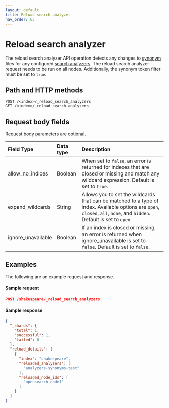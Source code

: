 ```yaml
---
layout: default
title: Reload search analyzer
nav_order: 65
---
```


# Reload search analyzer

The reload search analyzer API operation detects any changes to [synonym]({{site.url}}{{site.baseurl}}/opensearch/ux/) files for any configured [search analyzers]({{site.url}}{{site.baseurl}}/im-plugin/refresh-analyzer/index/). The reload search analyzer request needs to be run on all nodes. Additionally, the synonym token filter must be set to `true`.

## Path and HTTP methods

```
POST /<index>/_reload_search_analyzers
GET /<index>/_reload_search_analyzers
```

## Request body fields

Request body parameters are optional.

Field Type | Data type | Description
:--- | :--- | :---
allow_no_indices | Boolean | When set to `false`, an error is returned for indexes that are closed or missing and match any wildcard expression. Default is set to `true`.
expand_wildcards | String | Allows you to set the wildcards that can be matched to a type of index. Available options are `open`, `closed`, `all`, `none`, and `hidden`. Default is set to `open`.
ignore_unavailable | Boolean | If an index is closed or missing, an error is returned when ignore_unavailable is set to `false`. Default is set to `false`.

## Examples

The following are an example request and response.

#### Sample request

````json
POST /shakespeare/_reload_search_analyzers
````
 
#### Sample response

````json
{
  "_shards": {
    "total": 1,
    "successful": 1,
    "failed": 0
  },
  "reload_details": [
    {
      "index": "shakespeare",
      "reloaded_analyzers": [
        "analyzers-synonyms-test"
      ],
      "reloaded_node_ids": [
        "opensearch-node1"
      ]
    }
  ]
}
````